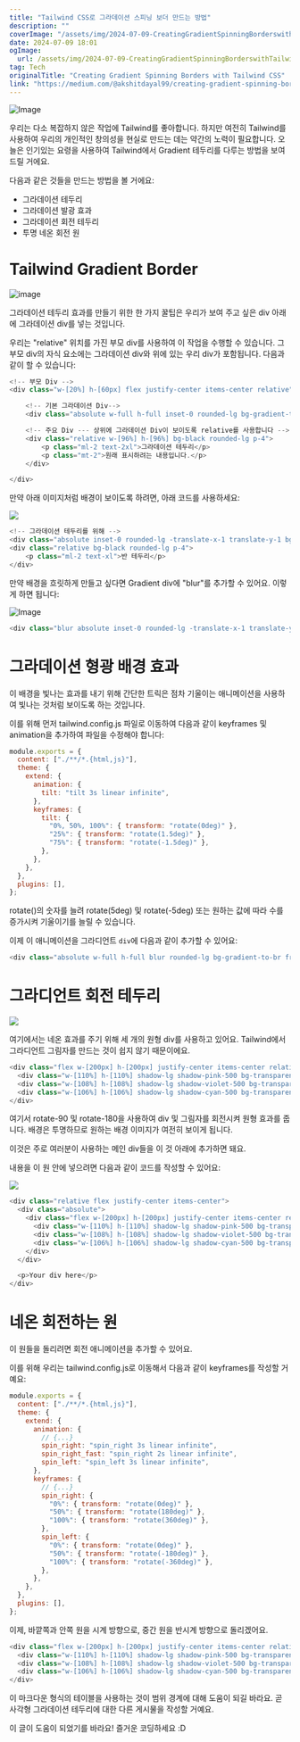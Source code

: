 ```yaml
---
title: "Tailwind CSS로 그라데이션 스피닝 보더 만드는 방법"
description: ""
coverImage: "/assets/img/2024-07-09-CreatingGradientSpinningBorderswithTailwindCSS_0.png"
date: 2024-07-09 18:01
ogImage:
  url: /assets/img/2024-07-09-CreatingGradientSpinningBorderswithTailwindCSS_0.png
tag: Tech
originalTitle: "Creating Gradient Spinning Borders with Tailwind CSS"
link: "https://medium.com/@akshitdayal99/creating-gradient-spinning-borders-with-tailwind-css-7c7f8a3d242b"
---
```


![Image](/assets/img/2024-07-09-CreatingGradientSpinningBorderswithTailwindCSS_0.png)

우리는 다소 복잡하지 않은 작업에 Tailwind를 좋아합니다. 하지만 여전히 Tailwind를 사용하여 우리의 개인적인 창의성을 현실로 만드는 데는 약간의 노력이 필요합니다. 오늘은 인기있는 요령을 사용하여 Tailwind에서 Gradient 테두리를 다루는 방법을 보여드릴 거에요.

다음과 같은 것들을 만드는 방법을 볼 거에요:

- 그라데이션 테두리
- 그라데이션 발광 효과
- 그라데이션 회전 테두리
- 투명 네온 회전 원

<div class="content-ad"></div>

# Tailwind Gradient Border

![image](/assets/img/2024-07-09-CreatingGradientSpinningBorderswithTailwindCSS_1.png)

그라데이션 테두리 효과를 만들기 위한 한 가지 꿀팁은 우리가 보여 주고 싶은 div 아래에 그라데이션 div를 넣는 것입니다.

우리는 "relative" 위치를 가진 부모 div를 사용하여 이 작업을 수행할 수 있습니다. 그 부모 div의 자식 요소에는 그라데이션 div와 위에 있는 우리 div가 포함됩니다. 다음과 같이 할 수 있습니다:

<div class="content-ad"></div>

```js
<!-- 부모 Div -->
<div class="w-[20%] h-[60px] flex justify-center items-center relative">

    <!-- 기본 그라데이션 Div-->
    <div class="absolute w-full h-full inset-0 rounded-lg bg-gradient-to-br from-pink-500 via-cyan-500 to-violet-500"></div>

    <!-- 주요 Div --- 상위에 그라데이션 Div이 보이도록 relative를 사용합니다 -->
    <div class="relative w-[96%] h-[96%] bg-black rounded-lg p-4">
        <p class="ml-2 text-2xl">그라데이션 테두리</p>
        <p class="mt-2">원래 표시하려는 내용입니다.</p>
    </div>

</div>
```

만약 아래 이미지처럼 배경이 보이도록 하려면, 아래 코드를 사용하세요:

<img src="/assets/img/2024-07-09-CreatingGradientSpinningBorderswithTailwindCSS_2.png" />

```js
<!-- 그라데이션 테두리를 위해 -->
<div class="absolute inset-0 rounded-lg -translate-x-1 translate-y-1 bg-gradient-to-br from-pink-500 via-cyan-500 to-violet-500"></div>
<div class="relative bg-black rounded-lg p-4">
    <p class="ml-2 text-xl">반 테두리</p>
</div>
```

<div class="content-ad"></div>

만약 배경을 흐릿하게 만들고 싶다면 Gradient div에 "blur"를 추가할 수 있어요. 이렇게 하면 됩니다:

![Image](/assets/img/2024-07-09-CreatingGradientSpinningBorderswithTailwindCSS_3.png)

```js
<div class="blur absolute inset-0 rounded-lg -translate-x-1 translate-y-1 bg-gradient-to-br from-pink-500 via-cyan-500 to-violet-500"></div>
```

# 그라데이션 형광 배경 효과

<div class="content-ad"></div>

이 배경을 빛나는 효과를 내기 위해 간단한 트릭은 점차 기울이는 애니메이션을 사용하여 빛나는 것처럼 보이도록 하는 것입니다.

이를 위해 먼저 tailwind.config.js 파일로 이동하여 다음과 같이 keyframes 및 animation을 추가하여 파일을 수정해야 합니다:

```js
module.exports = {
  content: ["./**/*.{html,js}"],
  theme: {
    extend: {
      animation: {
        tilt: "tilt 3s linear infinite",
      },
      keyframes: {
        tilt: {
          "0%, 50%, 100%": { transform: "rotate(0deg)" },
          "25%": { transform: "rotate(1.5deg)" },
          "75%": { transform: "rotate(-1.5deg)" },
        },
      },
    },
  },
  plugins: [],
};
```

rotate()의 숫자를 늘려 rotate(5deg) 및 rotate(-5deg) 또는 원하는 값에 따라 수를 증가시켜 기울이기를 늘릴 수 있습니다.

<div class="content-ad"></div>

이제 이 애니메이션을 그라디언트 `div`에 다음과 같이 추가할 수 있어요:

```js
<div class="absolute w-full h-full blur rounded-lg bg-gradient-to-br from-pink-500 via-violet-500 to-cyan-500 animate-tilt"></div>
```

# 그라디언트 회전 테두리

<img src="/assets/img/2024-07-09-CreatingGradientSpinningBorderswithTailwindCSS_4.png" />

<div class="content-ad"></div>

여기에서는 네온 효과를 주기 위해 세 개의 원형 div를 사용하고 있어요. Tailwind에서 그라디언트 그림자를 만드는 것이 쉽지 않기 때문이에요.

```js
<div class="flex w-[200px] h-[200px] justify-center items-center relative">
  <div class="w-[110%] h-[110%] shadow-lg shadow-pink-500 bg-transparent rounded-full absolute"></div>
  <div class="w-[108%] h-[108%] shadow-lg shadow-violet-500 bg-transparent rounded-full absolute rotate-90"></div>
  <div class="w-[106%] h-[106%] shadow-lg shadow-cyan-500 bg-transparent rounded-full absolute rotate-180"></div>
</div>
```

여기서 rotate-90 및 rotate-180을 사용하여 div 및 그림자를 회전시켜 원형 효과를 줍니다. 배경은 투명하므로 원하는 배경 이미지가 여전히 보이게 됩니다.

이것은 주로 여러분이 사용하는 메인 div들을 이 것 아래에 추가하면 돼요.

<div class="content-ad"></div>

내용을 이 원 안에 넣으려면 다음과 같이 코드를 작성할 수 있어요:

<img src="/assets/img/2024-07-09-CreatingGradientSpinningBorderswithTailwindCSS_5.png" />

```js
<div class="relative flex justify-center items-center">
  <div class="absolute">
    <div class="flex w-[200px] h-[200px] justify-center items-center relative">
      <div class="w-[110%] h-[110%] shadow-lg shadow-pink-500 bg-transparent rounded-full absolute "></div>
      <div class="w-[108%] h-[108%] shadow-lg shadow-violet-500 bg-transparent rounded-full absolute rotate-90"></div>
      <div class="w-[106%] h-[106%] shadow-lg shadow-cyan-500 bg-transparent rounded-full absolute rotate-180"></div>
    </div>
  </div>

  <p>Your div here</p>
</div>
```

# 네온 회전하는 원

<div class="content-ad"></div>

이 원들을 돌리려면 회전 애니메이션을 추가할 수 있어요.

이를 위해 우리는 tailwind.config.js로 이동해서 다음과 같이 keyframes를 작성할 거예요:

```js
module.exports = {
  content: ["./**/*.{html,js}"],
  theme: {
    extend: {
      animation: {
        // {...}
        spin_right: "spin_right 3s linear infinite",
        spin_right_fast: "spin_right 2s linear infinite",
        spin_left: "spin_left 3s linear infinite",
      },
      keyframes: {
        // {...}
        spin_right: {
          "0%": { transform: "rotate(0deg)" },
          "50%": { transform: "rotate(180deg)" },
          "100%": { transform: "rotate(360deg)" },
        },
        spin_left: {
          "0%": { transform: "rotate(0deg)" },
          "50%": { transform: "rotate(-180deg)" },
          "100%": { transform: "rotate(-360deg)" },
        },
      },
    },
  },
  plugins: [],
};
```

이제, 바깥쪽과 안쪽 원을 시계 방향으로, 중간 원을 반시계 방향으로 돌리겠어요.

<div class="content-ad"></div>

```js
<div class="flex w-[200px] h-[200px] justify-center items-center relative">
  <div class="w-[110%] h-[110%] shadow-lg shadow-pink-500 bg-transparent rounded-full absolute animate-spin_right"></div>
  <div class="w-[108%] h-[108%] shadow-lg shadow-violet-500 bg-transparent rounded-full absolute animate-spin_left"></div>
  <div class="w-[106%] h-[106%] shadow-lg shadow-cyan-500 bg-transparent rounded-full absolute animate-spin_right_fast"></div>
</div>
```

이 마크다운 형식의 테이블을 사용하는 것이 범위 경계에 대해 도움이 되길 바라요. 곧 사각형 그라데이션 테두리에 대한 다른 게시물을 작성할 거예요.

이 글이 도움이 되었기를 바라요! 즐거운 코딩하세요 :D
